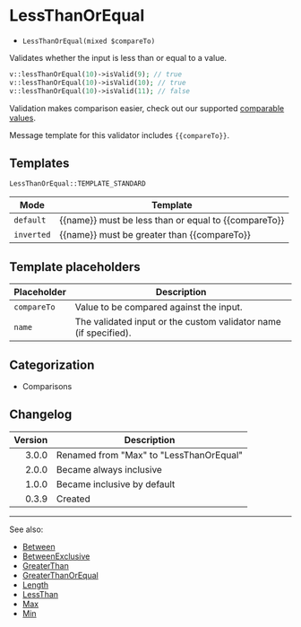 # LessThanOrEqual

- `LessThanOrEqual(mixed $compareTo)`

Validates whether the input is less than or equal to a value.

```php
v::lessThanOrEqual(10)->isValid(9); // true
v::lessThanOrEqual(10)->isValid(10); // true
v::lessThanOrEqual(10)->isValid(11); // false
```

Validation makes comparison easier, check out our supported
[comparable values](../08-comparable-values.md).

Message template for this validator includes `{{compareTo}}`.

## Templates

`LessThanOrEqual::TEMPLATE_STANDARD`

| Mode       | Template                                             |
|------------|------------------------------------------------------|
| `default`  | {{name}} must be less than or equal to {{compareTo}} |
| `inverted` | {{name}} must be greater than {{compareTo}}          |

## Template placeholders

| Placeholder | Description                                                      |
|-------------|------------------------------------------------------------------|
| `compareTo` | Value to be compared against the input.                          |
| `name`      | The validated input or the custom validator name (if specified). |

## Categorization

- Comparisons

## Changelog

| Version | Description                             |
|--------:|-----------------------------------------|
|   3.0.0 | Renamed from "Max" to "LessThanOrEqual" |
|   2.0.0 | Became always inclusive                 |
|   1.0.0 | Became inclusive by default             |
|   0.3.9 | Created                                 |

***
See also:

- [Between](Between.md)
- [BetweenExclusive](BetweenExclusive.md)
- [GreaterThan](GreaterThan.md)
- [GreaterThanOrEqual](GreaterThanOrEqual.md)
- [Length](Length.md)
- [LessThan](LessThan.md)
- [Max](Max.md)
- [Min](Min.md)
